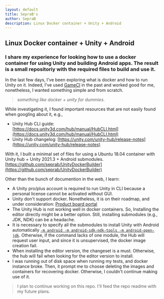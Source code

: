 ```yaml
---
layout: default
title: SepraB's
author: SepraB
description: Linux Docker container + Unity + Android
---
```

## Linux Docker container + Unity + Android
### I share my experience for looking how to use a docker container for using Unity and building Android apps. The result is a small repositoriy with the required files to build and use it.

In the last few days, I've been exploring what is docker and how to run Unity on it. Indeed, I've used [GameCI](https://github.com/game-ci/docker) in the past and worked good for me, nonetheless, I wanted something simple and from scratch. 
> *something like docker + unity for dummies*.

While investigating it, I found important resources that are not easily found when googling about it, e.g.,

- Unity Hub CLI guide: [https://docs.unity3d.com/hub/manual/HubCLI.html](https://docs.unity3d.com/hub/manual/HubCLI.html)
- Unity Hub changelog: [https://unity.com/unity-hub/release-notes](https://unity.com/unity-hub/release-notes)

With it, I built a minimal set of files for using a Ubuntu 18.04 container with Unity hub + Unity 2021.3 + Android submodules. [https://github.com/seprab/UnityDockerBuilder](https://github.com/seprab/UnityDockerBuilder)

Other than the bunch of documention in the web, I learn:
- A Unity pro/plus account is required to run Unity in CLI because a personal license cannot be activated without GUI.
- Unity don't support docker. Nonetheless, it is on their roadmap, and under consideration: [Product board portal](https://portal.productboard.com/gupat5mdsl4luvs35fqy5vlq/tabs/50-desktop)
- The Unity Hub is not working well in docker containers. So, Installing the editor directly might be a better option. Still, installing submodules (e.g., JDK, NDK) can be a headache.
- It is necessary to specify all the submodules to install Unity with Android automatically [`-m android -m android-sdk-ndk-tools -m android-open-jdk`](https://github.com/seprab/UnityDockerBuilder/blob/a4725a6fcb730817ea549914852435dc58ac5851/image-setup.sh#L32). Otherwise, if the command lacks of one module, the Hub will request user input, and since it is unsupervised, the docker image creation fail.
- When installing the editor version, the changeset is a must. Otherwise, the hub will fail when looking for the editor version to install.
- I was running out of disk space when running my tests, and docker instance broke. Then, it prompt me to choose deleting the images and containers for recovering docker. Otherwise, I couldn't continue making use of it.

> I plan to continue working on this repo. I'll feed the repo readme with my future plans.
